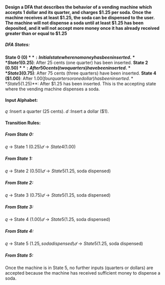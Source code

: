 #### Design a DFA that describes the behavior of a vending machine which accepts 1 dollar and its quarter, and charges $1.25 per soda. Once the machine receives at least $1.25, the soda can be dispensed to the user. The machine will not dispense a soda until at least $1.25 has been deposited, and it will not accept more money once it has already received greater than or equal to $1.25
##### DFA States:
**State 0 ($0)**: Initial state where no money has been inserted.
**State 1 ($0.25)**: After 25 cents (one quarter) has been inserted.
**State 2 ($0.50)**: After 50 cents (two quarters) have been inserted.
**State 3 ($0.75)**: After 75 cents (three quarters) have been inserted.
**State 4 ($1.00)**: After $1.00 (four quarters or one dollar) has been inserted.
**State 5 ($1.25)**: After $1.25 has been inserted. This is the accepting state where the vending machine dispenses a soda.
#### Input Alphabet:
𝑞 :Insert a quarter (25 cents).
𝑑 :Insert a dollar ($1).
#### Transition Rules:

##### From State 0:
𝑞 → State 1 ($0.25)
𝑑 → State 4 ($1.00)
##### From State 1:
𝑞 → State 2 ($0.50)
𝑑 → State 5 ($1.25, soda dispensed)
##### From State 2:
𝑞 → State 3 ($0.75)
𝑑 → State 5 ($1.25, soda dispensed)
##### From State 3:
𝑞 → State 4 ($1.00)
𝑑 → State 5 ($1.25, soda dispensed)
##### From State 4:
𝑞 → State 5 ($1.25, soda dispensed)
𝑑 → State 5 ($1.25, soda dispensed)
##### From State 5:
Once the machine is in State 5, no further inputs (quarters or dollars) are accepted because the machine has received sufficient money to dispense a soda.
